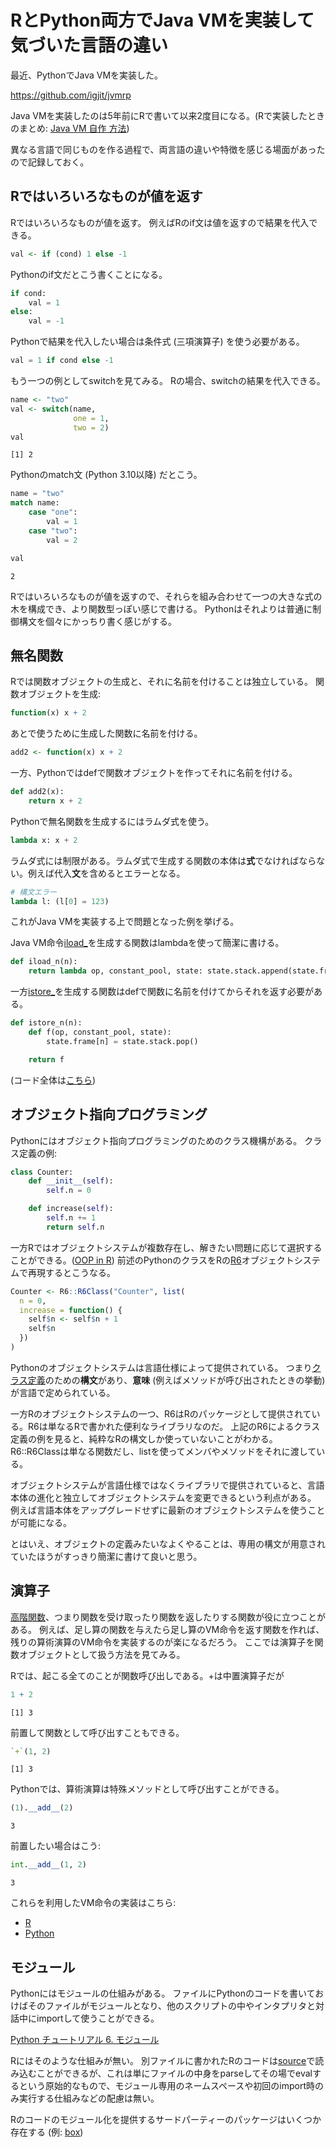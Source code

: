 # RとPython両方でJava VMを実装して気づいた言語の違い


最近、PythonでJava VMを実装した。

https://github.com/igjit/jvmrp

Java VMを実装したのは5年前にRで書いて以来2度目になる。(Rで実装したときのまとめ: [Java VM 自作 方法](https://igjit.github.io/posts/2019/12/building-your-own-java-vm/))

異なる言語で同じものを作る過程で、両言語の違いや特徴を感じる場面があったので記録しておく。

## Rではいろいろなものが値を返す

Rではいろいろなものが値を返す。
例えばRのif文は値を返すので結果を代入できる。

``` r
val <- if (cond) 1 else -1
```

Pythonのif文だとこう書くことになる。

``` python
if cond:
    val = 1
else:
    val = -1
```

Pythonで結果を代入したい場合は条件式 (三項演算子) を使う必要がある。

``` python
val = 1 if cond else -1
```

もう一つの例としてswitchを見てみる。
Rの場合、switchの結果を代入できる。

``` r
name <- "two"
val <- switch(name,
              one = 1,
              two = 2)
val
```

    [1] 2

Pythonのmatch文 (Python 3.10以降) だとこう。

``` python
name = "two"
match name:
    case "one":
        val = 1
    case "two":
        val = 2

val
```

    2

Rではいろいろなものが値を返すので、それらを組み合わせて一つの大きな式の木を構成でき、より関数型っぽい感じで書ける。
Pythonはそれよりは普通に制御構文を個々にかっちり書く感じがする。

## 無名関数

Rでは関数オブジェクトの生成と、それに名前を付けることは独立している。
関数オブジェクトを生成:

``` r
function(x) x + 2
```

あとで使うために生成した関数に名前を付ける。

``` r
add2 <- function(x) x + 2
```

一方、Pythonではdefで関数オブジェクトを作ってそれに名前を付ける。

``` python
def add2(x):
    return x + 2
```

Pythonで無名関数を生成するにはラムダ式を使う。

``` python
lambda x: x + 2
```

ラムダ式には制限がある。ラムダ式で生成する関数の本体は**式**でなければならない。例えば代入**文**を含めるとエラーとなる。

``` python
# 構文エラー
lambda l: (l[0] = 123)
```

これがJava VMを実装する上で問題となった例を挙げる。

Java VM命令[iload\_<n>](https://docs.oracle.com/javase/specs/jvms/se22/html/jvms-6.html#jvms-6.5.iload_n)を生成する関数はlambdaを使って簡潔に書ける。

``` python
def iload_n(n):
    return lambda op, constant_pool, state: state.stack.append(state.frame[n])
```

一方[istore\_<n>](https://docs.oracle.com/javase/specs/jvms/se22/html/jvms-6.html#jvms-6.5.istore_n)を生成する関数はdefで関数に名前を付けてからそれを返す必要がある。

``` python
def istore_n(n):
    def f(op, constant_pool, state):
        state.frame[n] = state.stack.pop()

    return f
```

(コード全体は[こちら](https://github.com/igjit/jvmrp/blob/42d17b9e87249e0777bee7e2cb77c38507c1c443/src/jvmrp/operation.py))

## オブジェクト指向プログラミング

Pythonにはオブジェクト指向プログラミングのためのクラス機構がある。
クラス定義の例:

``` python
class Counter:
    def __init__(self):
        self.n = 0

    def increase(self):
        self.n += 1
        return self.n
```

一方Rではオブジェクトシステムが複数存在し、解きたい問題に応じて選択することができる。([OOP in R](https://adv-r.hadley.nz/oo.html#oop-in-r))
前述のPythonのクラスをRの[R6](https://r6.r-lib.org/)オブジェクトシステムで再現するとこうなる。

``` r
Counter <- R6::R6Class("Counter", list(
  n = 0,
  increase = function() {
    self$n <- self$n + 1
    self$n
  })
)
```

Pythonのオブジェクトシステムは言語仕様によって提供されている。
つまり[クラス定義](https://docs.python.org/ja/3/reference/compound_stmts.html#class-definitions)のための**構文**があり、**意味** (例えばメソッドが呼び出されたときの挙動) が言語で定められている。

一方Rのオブジェクトシステムの一つ、R6はRのパッケージとして提供されている。R6は単なるRで書かれた便利なライブラリなのだ。
上記のR6によるクラス定義の例を見ると、純粋なRの構文しか使っていないことがわかる。R6::R6Classは単なる関数だし、listを使ってメンバやメソッドをそれに渡している。

オブジェクトシステムが言語仕様ではなくライブラリで提供されていると、言語本体の進化と独立してオブジェクトシステムを変更できるという利点がある。
例えば言語本体をアップグレードせずに最新のオブジェクトシステムを使うことが可能になる。

とはいえ、オブジェクトの定義みたいなよくやることは、専用の構文が用意されていたほうがすっきり簡潔に書けて良いと思う。

## 演算子

[高階関数](https://ja.wikipedia.org/wiki/%E9%AB%98%E9%9A%8E%E9%96%A2%E6%95%B0)、つまり関数を受け取ったり関数を返したりする関数が役に立つことがある。
例えば、足し算の関数を与えたら足し算のVM命令を返す関数を作れば、残りの算術演算のVM命令を実装するのが楽になるだろう。
ここでは演算子を関数オブジェクトとして扱う方法を見てみる。

Rでは、起こる全てのことが関数呼び出しである。+は中置演算子だが

``` r
1 + 2
```

    [1] 3

前置して関数として呼び出すこともできる。

``` r
`+`(1, 2)
```

    [1] 3

Pythonでは、算術演算は特殊メソッドとして呼び出すことができる。

``` python
(1).__add__(2)
```

    3

前置したい場合はこう:

``` python
int.__add__(1, 2)
```

    3

これらを利用したVM命令の実装はこちら:

- [R](https://github.com/igjit/jvmrr/blob/9bf7aa8fc01b825a11bad39894e8d95fe0f7aeb8/R/operation.R#L79-L89)
- [Python](https://github.com/igjit/jvmrp/blob/42d17b9e87249e0777bee7e2cb77c38507c1c443/src/jvmrp/operation.py#L151-L155)

## モジュール

Pythonにはモジュールの仕組みがある。
ファイルにPythonのコードを書いておけばそのファイルがモジュールとなり、他のスクリプトの中やインタプリタと対話中にimportして使うことができる。

[Python チュートリアル 6. モジュール](https://docs.python.org/ja/3/tutorial/modules.html)

Rにはそのような仕組みが無い。
別ファイルに書かれたRのコードは[source](https://rdrr.io/r/base/source.html)で読み込むことができるが、これは単にファイルの中身をparseしてその場でevalするという原始的なもので、モジュール専用のネームスペースや初回のimport時のみ実行する仕組みなどの配慮は無い。

Rのコードのモジュール化を提供するサードパーティーのパッケージはいくつか存在する (例: [box](https://klmr.me/box/))
